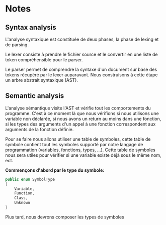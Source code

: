# Notes

## Syntax analysis
L'analyse syntaxique est constituée de deux phases, la phase de lexing et de parsing. 

Le lexer consiste à prendre le fichier source et le convertir en une liste de token compréhensible pour le parser. 

Le parser permet de comprendre la syntaxe d'un document sur base des tokens récupéré par le lexer auparavant. Nous construisons à cette étape un arbre abstrait syntaxique (AST).

## Semantic analysis
L'analyse sémantique visite l'AST et vérifie tout les comportements du programme. C'est à ce moment là que nous vérifions si nous utilisons une variable non déclarée, si nous avons un return au moins dans une fonction, si les types des arguments d'un appel à une fonction correspondent aux arguments de la fonction définie.

Pour se faire nous allons utiliser une table de symboles, cette table de symbole contient tout les symboles supporté par notre langage de programmation (variables, fonctions, types, ...). Cette table de symboles nous sera utiles pour vérifier si une variable existe déjà sous le même nom, ect.

**Commençons d'abord par le type du symbole:**

```cs
public enum SymbolType
{
    Variable,
    Function,
    Class,
    Unknown
}
```

Plus tard, nous devrons composer les types de symboles 